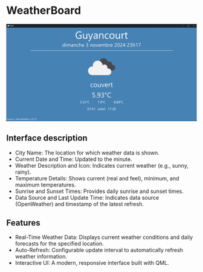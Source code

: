 # WeatherBoard

![Screen capture](https://github.com/ludovicmantovani/WeatherBoard/blob/master/img/capture02.png)

## Interface description
* City Name: The location for which weather data is shown.
* Current Date and Time: Updated to the minute.
* Weather Description and Icon: Indicates current weather (e.g., sunny, rainy).
* Temperature Details: Shows current (real and feel), minimum, and maximum temperatures.
* Sunrise and Sunset Times: Provides daily sunrise and sunset times.
* Data Source and Last Update Time: Indicates data source (OpenWeather) and timestamp of the latest refresh.

## Features
* Real-Time Weather Data: Displays current weather conditions and daily forecasts for the specified location.
* Auto-Refresh: Configurable update interval to automatically refresh weather information.
* Interactive UI: A modern, responsive interface built with QML.
